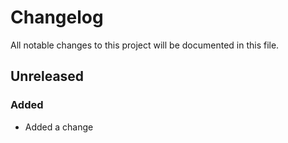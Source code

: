 Changelog
=========

All notable changes to this project will be documented in this file.

<!--
### Added
### Changed
### Deprecated
### Removed
### Fixed
### Security
-->

Unreleased
----------

### Added

- Added a change



<!---
Guiding Principles

    Changelogs are for humans, not machines.
    There should be an entry for every single version.
    The same types of changes should be grouped.
    Versions and sections should be linkable.
    The latest version comes first.
    The release date of each versions is displayed.
    Mention whether you follow Semantic Versioning.

Types of changes

    ### Added       for new features.
    ### Changed     for changes in existing functionality.
    ### Deprecated  for soon-to-be removed features.
    ### Removed     for now removed features.
    ### Fixed       for any bug fixes.
    ### Security    in case of vulnerabilities.
-->
